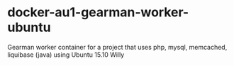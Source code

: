# docker-au1-gearman-worker-ubuntu
Gearman worker container for a project that uses php, mysql, memcached, liquibase (java) using Ubuntu 15.10 Willy
